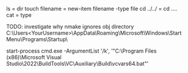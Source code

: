 ls = dir
touch filename = new-item filename -type file
cd ../../ = cd ..\..\
cat = type


TODO:
investigate why nmake ignores obj directory
C:\Users\<YourUsername>\AppData\Roaming\Microsoft\Windows\Start Menu\Programs\Startup\


start-process cmd.exe -ArgumentList '/k', '"C:\Program Files (x86)\Microsoft Visual Studio\2022\BuildTools\VC\Auxiliary\Build\vcvars64.bat"'
